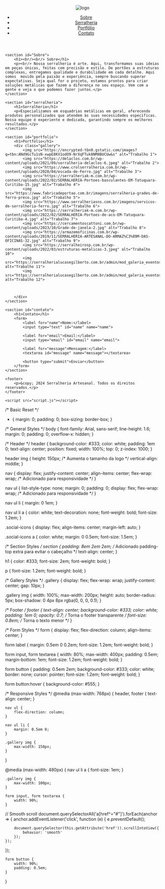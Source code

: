 <!DOCTYPE html>
<html lang="pt-BR">
<head>
    <meta charset="UTF-8">
    <meta name="viewport" content="width=device-width, initial-scale=1.0">
    <title>Serralheria Artesanal</title>
    <link rel="stylesheet" href="styles.css">
    <link rel="stylesheet" href="https://cdnjs.cloudflare.com/ajax/libs/font-awesome/6.0.0-beta3/css/all.min.css">
</head>
<body>
    <header>
        <img src="img/logo.png" alt="logo">
        <nav>
            <ul>
                <li><a href="#sobre">Sobre</a></li>
                <li><a href="#serralheria">Serralheria</a></li>
                <li><a href="#portfolio">Portfólio</a></li>
                <li><a href="#contato">Contato</a></li>
            </ul>
            <div class="social-icons">
                <a href="https://www.instagram.com/serralheria.rochasolucoes/" target="_blank">
                    <i class="fab fa-instagram"></i>
                </a>
                <a href="https://wa.me/553191021312" target="_blank">
                    <i class="fab fa-whatsapp"></i>
                </a>
            </div>
        </nav>
    </header>

    <section id="Sobre">
        <h1><br/><br/> Sobre</h1>
        <p><br/> Nossa serralheria é arte. Aqui, transformamos suas ideias em peças únicas, feitas com precisão e estilo. De portões a estruturas complexas, entregamos qualidade e durabilidade em cada detalhe. Aqui somos  movido pela paixão e experiência, sempre buscando superar expectativas. Seja qual for o projeto, estamos prontos para criar soluções metálicas que fazem a diferença no seu espaço. Vem com a gente e veja o que podemos fazer juntos.</p>
    </section>

    <section id="serralheria">
        <h1>Serralheria</h1>
        <p>Especializamos em esquadrias metálicas em geral, oferecendo produtos personalizados que atendem às suas necessidades específicas. Nossa equipe é experiente e dedicada, garantindo sempre os melhores resultados.</p>
    </section>

    <section id="portfolio">
        <h1>Portfólio</h1>
        <div class="gallery">
            <img src="https://encrypted-tbn0.gstatic.com/images?q=tbn:ANd9GcTu1sN-xwpE8KX1odO9-NrXqFTuk8NM8BUCUw&s" alt="Trabalho 1">
            <img src="https://delaclos.com.br/wp-content/uploads/2021/09/serralheria-delaclos-6.jpeg" alt="Trabalho 2">
            <img src="https://www.crolserralheria.com.br/wp-content/uploads/2020/04/escada-de-Ferro.jpg" alt="Trabalho 3">
            <img src="https://serralheriak-m.com.br/wp-content/uploads/2022/02/SERRALHERIA-Portoes-basculantes-EM-Tatuquara-Curitiba-15.jpg" alt="Trabalho 4">
            <img src="https://www.fabricadeportao.com.br/imagens/serralheria-grades-de-ferro-preco.jpg" alt="Trabalho 5">
            <img src="https://www.serralheriasns.com.br/imagens/servicos-de-serralheria-ferro.jpg" alt="Trabalho 6">
            <img src="https://serralheriak-m.com.br/wp-content/uploads/2022/02/SERRALHERIA-Portoes-de-aco-EM-Tatuquara-Curitiba-4.jpg" alt="Trabalho 7">
            <img src="https://cercamentoscattoni.com.br/wp-content/uploads/2023/10/Grade-de-janela-2.jpg" alt="Trabalho 8">
            <img src="https://armazemoficinas.com.br/wp-content/uploads/2019/11/SERRALHERIA-ARTESANAL-DO-ARMAZ%C3%89M-DAS-OFICINAS-32.jpg" alt="Trabalho 9">
            <img src="https://serralheirosp.com.br/wp-content/uploads/2022/03/estruturas-metalicas-3.jpeg" alt="Trabalho 10">
            <img src="https://serralherialucasegilberto.com.br/admin/mod_galeria_eventoscont/arquivos/8311c67ff5be4e3d9f713e6f7e54abf8.jpg" alt="Trabalho 11">
            <img src="https://serralherialucasegilberto.com.br/admin/mod_galeria_eventoscont/arquivos/502bf62007a7fb1975621525cb7f60c4.JPG" alt="Trabalho 12">
            
            
            
        </div>
    </section>

    <section id="contato">
        <h1>Contato</h1>
        <form>
            <label for="name">Nome:</label>
            <input type="text" id="name" name="name">
            
            <label for="email">Email:</label>
            <input type="email" id="email" name="email">
            
            <label for="message">Mensagem:</label>
            <textarea id="message" name="message"></textarea>
            
            <button type="submit">Enviar</button>
        </form>
    </section>

    <footer>
        <p>&copy; 2024 Serralheria Artesanal. Todos os direitos reservados.</p>
    </footer>

    <script src="script.js"></script>
</body>
</html>




/* Basic Reset */
* {
    margin: 0;
    padding: 0;
    box-sizing: border-box;
}

/* General Styles */
body {
    font-family: Arial, sans-serif;
    line-height: 1.6;
    margin: 0;
    padding: 0;
    overflow-x: hidden;
}

/* Header */
header {
    background-color: #333;
    color: white;
    padding: 1em 0;
    text-align: center;
    position: fixed;
    width: 100%;
    top: 0;
    z-index: 1000;
}

header img {
    height: 150px; /* Aumenta o tamanho da logo */
    vertical-align: middle;
}

nav {
    display: flex;
    justify-content: center;
    align-items: center;
    flex-wrap: wrap; /* Adicionado para responsividade */
}

nav ul {
    list-style-type: none;
    margin: 0;
    padding: 0;
    display: flex;
    flex-wrap: wrap; /* Adicionado para responsividade */
}

nav ul li {
    margin: 0 1em;
}

nav ul li a {
    color: white;
    text-decoration: none;
    font-weight: bold;
    font-size: 1.2em;
}

.social-icons {
    display: flex;
    align-items: center;
    margin-left: auto;
}

.social-icons a {
    color: white;
    margin: 0 0.5em;
    font-size: 1.5em;
}

/* Section Styles */
section {
    padding: 8em 2em 2em; /* Adicionado padding-top extra para evitar o cabeçalho */
    text-align: center;
}

h1 {
    color: #333;
    font-size: 2em;
    font-weight: bold;
}

p {
    font-size: 1.2em;
    font-weight: bold;
}

/* Gallery Styles */
.gallery {
    display: flex;
    flex-wrap: wrap;
    justify-content: center;
    gap: 10px;
}

.gallery img {
    width: 100%;
    max-width: 200px;
    height: auto;
    border-radius: 5px;
    box-shadow: 0 4px 8px rgba(0, 0, 0, 0.1);
}

/* Footer */
footer {
    text-align: center;
    background-color: #333;
    color: white;
    padding: 1em 0;
    opacity: 0.7; /* Torna o footer transparente */
    font-size: 0.8em; /* Torna o texto menor */
}

/* Form Styles */
form {
    display: flex;
    flex-direction: column;
    align-items: center;
}

form label {
    margin: 0.5em 0 0.2em;
    font-size: 1.2em;
    font-weight: bold;
}

form input, form textarea {
    width: 80%;
    max-width: 400px;
    padding: 0.5em;
    margin-bottom: 1em;
    font-size: 1.2em;
    font-weight: bold;
}

form button {
    padding: 0.5em 2em;
    background-color: #333;
    color: white;
    border: none;
    cursor: pointer;
    font-size: 1.2em;
    font-weight: bold;
}

form button:hover {
    background-color: #555;
}

/* Responsive Styles */
@media (max-width: 768px) {
    header, footer {
        text-align: center;
    }

    nav ul {
        flex-direction: column;
    }

    nav ul li {
        margin: 0.5em 0;
    }

    .gallery img {
        max-width: 150px;
    }
}

@media (max-width: 480px) {
    nav ul li a {
        font-size: 1em;
    }

    .gallery img {
        max-width: 100px;
    }

    form input, form textarea {
        width: 90%;
    }


// Smooth scroll
document.querySelectorAll('a[href^="#"]').forEach(anchor => {
    anchor.addEventListener('click', function (e) {
        e.preventDefault();

        document.querySelector(this.getAttribute('href')).scrollIntoView({
            behavior: 'smooth'
        });
    });
});


    form button {
        width: 90%;
        padding: 0.5em;
    }
}
